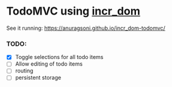# TodoMVC using [incr_dom](https://github.com/janestreet/incr_dom)

See it running: https://anuragsoni.github.io/incr_dom-todomvc/

### TODO:

- [x] Toggle selections for all todo items
- [ ] Allow editing of todo items
- [ ] routing
- [ ] persistent storage

